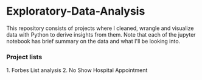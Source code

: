 # Exploratory-Data-Analysis
This repository consists of projects where I cleaned, wrangle and visualize data with Python to derive insights from them. 
Note that each of the jupyter notebook has brief summary on the data and what I'll be looking into.
  <h3> Project lists </h3>
1. Forbes List analysis
2. No Show Hospital Appointment
